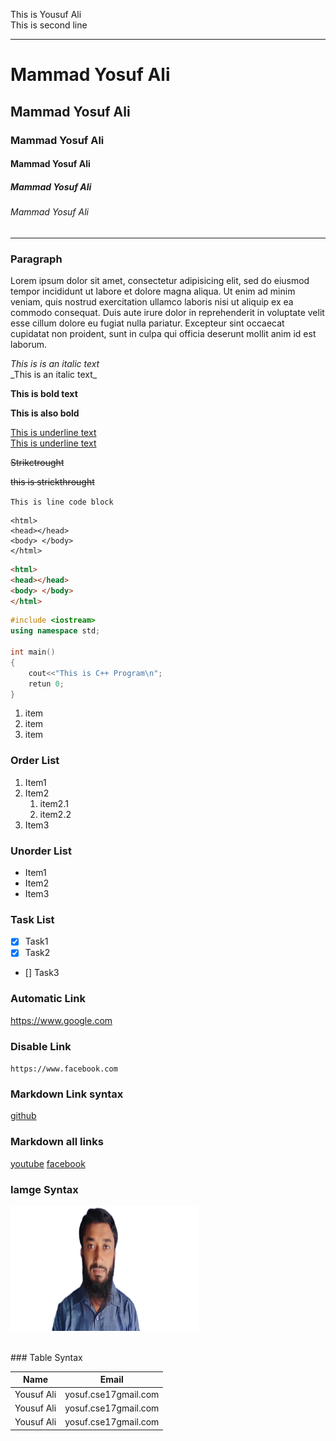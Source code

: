<!--Mark Down Tuterial-->
<!--Normal Text-->
This is Yousuf Ali<br>
This is second line
<!--Horizontal line and 1 to 6 Heading--->
---
# Mammad Yosuf Ali
## Mammad Yosuf Ali
### Mammad Yosuf Ali
#### Mammad Yosuf Ali
##### Mammad Yosuf Ali
###### Mammad Yosuf Ali
---
### Paragraph
<p>Lorem ipsum dolor sit amet, consectetur adipisicing elit, sed do eiusmod
tempor incididunt ut labore et dolore magna aliqua. Ut enim ad minim veniam,
quis nostrud exercitation ullamco laboris nisi ut aliquip ex ea commodo
consequat. Duis aute irure dolor in reprehenderit in voluptate velit esse
cillum dolore eu fugiat nulla pariatur. Excepteur sint occaecat cupidatat non
proident, sunt in culpa qui officia deserunt mollit anim id est laborum.</p>
<i>This is is an italic text</i><br>
_This is an italic text_

__This is bold text__

**This is also bold**

<u>This is underline text</u><br>
<ins>This is underline text</ins>

<del> Strikctrought</del>

~~this is strickthrought~~

`This is line code block`
```
<html>
<head></head>
<body> </body>
</html>
```
``` html
<html>
<head></head>
<body> </body>
</html>
```

```cpp
#include <iostream>
using namespace std;

int main()
{
    cout<<"This is C++ Program\n";
    retun 0;
}
```
<!--List-->
<ol>
    <li>item</li>
    <li>item</li>
    <li>item</li>
</ol>

### Order List
1. Item1
2. Item2
    1. item2.1
    2. item2.2
3. Item3

### Unorder List
- Item1
- Item2
- Item3

### Task List
- [x] Task1
- [x] Task2
- [] Task3

### Automatic Link
https://www.google.com

### Disable Link
`https://www.facebook.com`

### Markdown Link syntax
[github](https://www.github.com)

### Markdown all links
[youtube][youtube]
[facebook][facebook]

[youtube]: www.youtube.com
[facebook]: www.facebook.com

### Iamge Syntax
<!-- ![profile](./images/me.png) -->
<img src = "./images/me.png"
height = 200, width = 300 title = "profile image">

<br>
### Table Syntax

| Name | Email |
|------|-------|
| Yousuf Ali| yosuf.cse17gmail.com|
| Yousuf Ali| yosuf.cse17gmail.com|
| Yousuf Ali| yosuf.cse17gmail.com|






